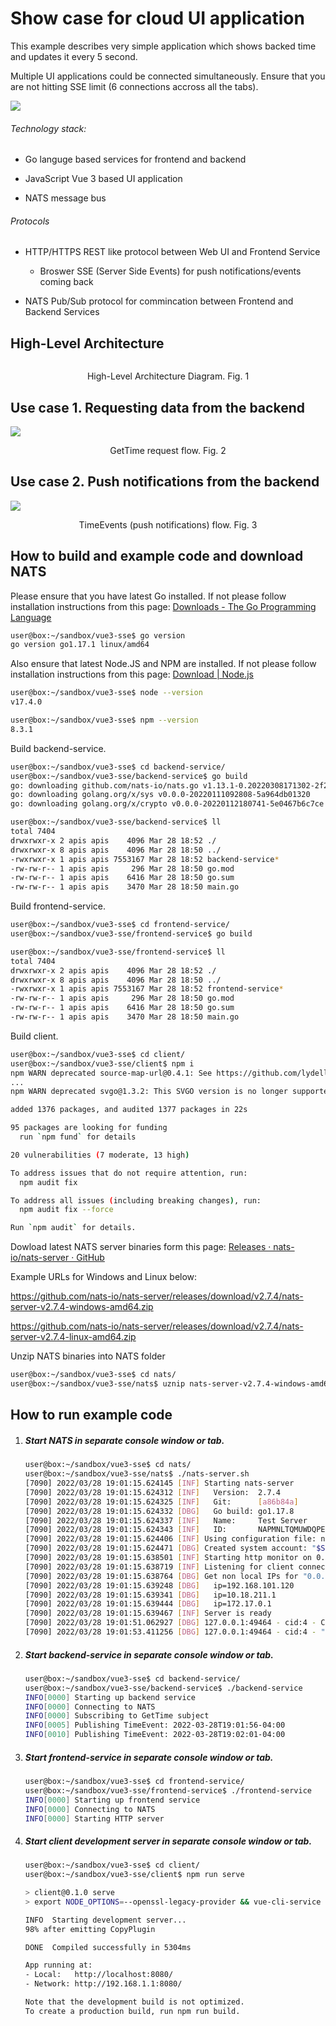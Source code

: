 # Show case for cloud UI application

This example describes very simple application which shows backed time and updates it every 5 second. 

Multiple UI applications could be connected simultaneously. Ensure that you are not hitting SSE limit (6 connections accross all the tabs).

![](docs/UI%20Screen.png)

###### Technology stack:

* Go languge based services for frontend and backend

* JavaScript Vue 3 based UI application

* NATS message bus

###### Protocols

* HTTP/HTTPS REST like protocol between Web UI and Frontend Service
  
  * Broswer SSE (Server Side Events) for push notifications/events coming back

* NATS Pub/Sub protocol for commincation between Frontend and Backend Services

## High-Level Architecture

<img src="docs/HighLevel.svg" title="" alt="" data-align="inline">

<p align="center">High-Level Architecture Diagram. Fig. 1</p>

## Use case 1. Requesting data from the backend

![](docs/GetTime.svg)

<p align="center">GetTime request flow. Fig. 2</p>

## Use case 2. Push notifications from the backend

![](docs/TimeEvent.svg)

<p align="center">TimeEvents (push notifications) flow. Fig. 3</p>

## How to build and example code and download NATS

Please ensure that you have latest Go installed. If not please follow installation instructions from this page: [Downloads - The Go Programming Language](https://go.dev/dl/)

```bash
user@box:~/sandbox/vue3-sse$ go version
go version go1.17.1 linux/amd64
```

Also ensure that latest Node.JS and NPM are installed. If not please follow installation instructions from this page: [Download | Node.js](https://nodejs.org/en/download/)

```bash
user@box:~/sandbox/vue3-sse$ node --version
v17.4.0

user@box:~/sandbox/vue3-sse$ npm --version
8.3.1
```

Build backend-service.

```bash
user@box:~/sandbox/vue3-sse$ cd backend-service/
user@box:~/sandbox/vue3-sse/backend-service$ go build
go: downloading github.com/nats-io/nats.go v1.13.1-0.20220308171302-2f2f6968e98d
go: downloading golang.org/x/sys v0.0.0-20220111092808-5a964db01320
go: downloading golang.org/x/crypto v0.0.0-20220112180741-5e0467b6c7ce

user@box:~/sandbox/vue3-sse/backend-service$ ll
total 7404
drwxrwxr-x 2 apis apis    4096 Mar 28 18:52 ./
drwxrwxr-x 8 apis apis    4096 Mar 28 18:50 ../
-rwxrwxr-x 1 apis apis 7553167 Mar 28 18:52 backend-service*
-rw-rw-r-- 1 apis apis     296 Mar 28 18:50 go.mod
-rw-rw-r-- 1 apis apis    6416 Mar 28 18:50 go.sum
-rw-rw-r-- 1 apis apis    3470 Mar 28 18:50 main.go
```

Build frontend-service.

```bash
user@box:~/sandbox/vue3-sse$ cd frontend-service/
user@box:~/sandbox/vue3-sse/frontend-service$ go build

user@box:~/sandbox/vue3-sse/frontend-service$ ll
total 7404
drwxrwxr-x 2 apis apis    4096 Mar 28 18:52 ./
drwxrwxr-x 8 apis apis    4096 Mar 28 18:50 ../
-rwxrwxr-x 1 apis apis 7553167 Mar 28 18:52 frontend-service*
-rw-rw-r-- 1 apis apis     296 Mar 28 18:50 go.mod
-rw-rw-r-- 1 apis apis    6416 Mar 28 18:50 go.sum
-rw-rw-r-- 1 apis apis    3470 Mar 28 18:50 main.go
```

Build client.

```bash
user@box:~/sandbox/vue3-sse$ cd client/
user@box:~/sandbox/vue3-sse/client$ npm i
npm WARN deprecated source-map-url@0.4.1: See https://github.com/lydell/source-map-url#deprecated
...
npm WARN deprecated svgo@1.3.2: This SVGO version is no longer supported. Upgrade to v2.x.x.

added 1376 packages, and audited 1377 packages in 22s

95 packages are looking for funding
  run `npm fund` for details

20 vulnerabilities (7 moderate, 13 high)

To address issues that do not require attention, run:
  npm audit fix

To address all issues (including breaking changes), run:
  npm audit fix --force

Run `npm audit` for details.
```

Dowload latest NATS server binaries form this page: [Releases · nats-io/nats-server · GitHub](https://github.com/nats-io/nats-server/releases)

Example URLs for Windows and Linux below:

https://github.com/nats-io/nats-server/releases/download/v2.7.4/nats-server-v2.7.4-windows-amd64.zip

https://github.com/nats-io/nats-server/releases/download/v2.7.4/nats-server-v2.7.4-linux-amd64.zip

Unzip NATS binaries into NATS folder 

```bash
user@box:~/sandbox/vue3-sse$ cd nats/
user@box:~/sandbox/vue3-sse/nats$ uznip nats-server-v2.7.4-windows-amd64.zip
```

## How to run example code

1. ##### Start NATS in separate console window or tab.
   
   ```bash
   user@box:~/sandbox/vue3-sse$ cd nats/
   user@box:~/sandbox/vue3-sse/nats$ ./nats-server.sh 
   [7090] 2022/03/28 19:01:15.624145 [INF] Starting nats-server
   [7090] 2022/03/28 19:01:15.624312 [INF]   Version:  2.7.4
   [7090] 2022/03/28 19:01:15.624325 [INF]   Git:      [a86b84a]
   [7090] 2022/03/28 19:01:15.624332 [DBG]   Go build: go1.17.8
   [7090] 2022/03/28 19:01:15.624337 [INF]   Name:     Test Server
   [7090] 2022/03/28 19:01:15.624343 [INF]   ID:       NAPMNLTQMUWDQPEMO652IDATALEZPAASCQNEFDBNUMAPKPNVLNV24762
   [7090] 2022/03/28 19:01:15.624406 [INF] Using configuration file: nats-server.conf
   [7090] 2022/03/28 19:01:15.624471 [DBG] Created system account: "$SYS"
   [7090] 2022/03/28 19:01:15.638501 [INF] Starting http monitor on 0.0.0.0:44224
   [7090] 2022/03/28 19:01:15.638719 [INF] Listening for client connections on 0.0.0.0:44222
   [7090] 2022/03/28 19:01:15.638764 [DBG] Get non local IPs for "0.0.0.0"
   [7090] 2022/03/28 19:01:15.639248 [DBG]   ip=192.168.101.120
   [7090] 2022/03/28 19:01:15.639341 [DBG]   ip=10.18.211.1
   [7090] 2022/03/28 19:01:15.639444 [DBG]   ip=172.17.0.1
   [7090] 2022/03/28 19:01:15.639467 [INF] Server is ready
   [7090] 2022/03/28 19:01:51.062927 [DBG] 127.0.0.1:49464 - cid:4 - Client connection created
   [7090] 2022/03/28 19:01:53.411256 [DBG] 127.0.0.1:49464 - cid:4 - "v1.13.0:go:Backend Service" - Client Ping Timer
   ```

2. ##### Start backend-service in separate console window or tab.
   
   ```bash
   user@box:~/sandbox/vue3-sse$ cd backend-service/
   user@box:~/sandbox/vue3-sse/backend-service$ ./backend-service
   INFO[0000] Starting up backend service                  
   INFO[0000] Connecting to NATS                           
   INFO[0000] Subscribing to GetTime subject               
   INFO[0005] Publishing TimeEvent: 2022-03-28T19:01:56-04:00 
   INFO[0010] Publishing TimeEvent: 2022-03-28T19:02:01-04:00
   ```

3. ##### Start frontend-service in separate console window or tab.
   
   ```bash
   user@box:~/sandbox/vue3-sse$ cd frontend-service/
   user@box:~/sandbox/vue3-sse/frontend-service$ ./frontend-service 
   INFO[0000] Starting up frontend service                 
   INFO[0000] Connecting to NATS                           
   INFO[0000] Starting HTTP server                   
   ```

4. ##### Start client development server in separate console window or tab.
   
   ```bash
   user@box:~/sandbox/vue3-sse$ cd client/
   user@box:~/sandbox/vue3-sse/client$ npm run serve
   
   > client@0.1.0 serve
   > export NODE_OPTIONS=--openssl-legacy-provider && vue-cli-service serve
   
   INFO  Starting development server...
   98% after emitting CopyPlugin
   
   DONE  Compiled successfully in 5304ms                                                                                                      7:15:13 p.m.
   
   App running at:
   - Local:   http://localhost:8080/ 
   - Network: http://192.168.1.1:8080/
   
   Note that the development build is not optimized.
   To create a production build, run npm run build.
   ```
